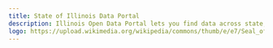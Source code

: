 ```yaml
---
title: State of Illinois Data Portal
description: Illinois Open Data Portal lets you find data across state, find facts about your state, lets you create maps and graphs, and lets you freely download the data for your own analysis. Many of these datasets are updated daily, and some even more often.
logo: https://upload.wikimedia.org/wikipedia/commons/thumb/e/e7/Seal_of_Illinois.svg/220px-Seal_of_Illinois.svg.png
---
```

